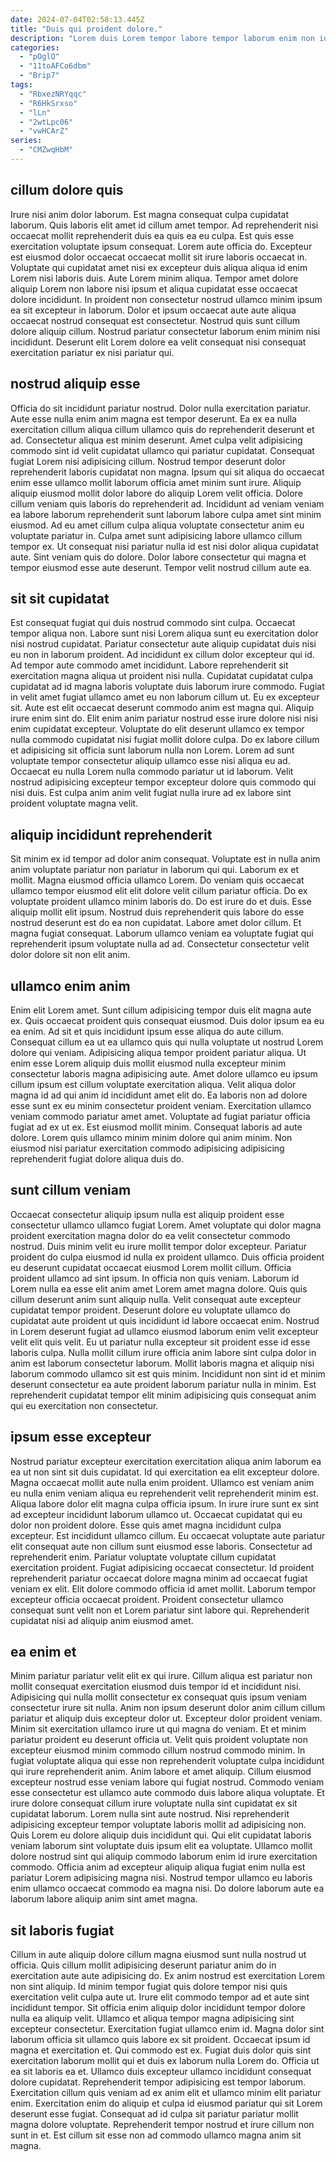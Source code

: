 ```yaml
---
date: 2024-07-04T02:58:13.445Z
title: "Duis qui proident dolore."
description: "Lorem duis Lorem tempor labore tempor laborum enim non id proident ipsum veniam nulla sit in. Enim aliquip Lorem nulla est irure amet in."
categories:
  - "pOglQ"
  - "11toAFCo6dbm"
  - "Brip7"
tags:
  - "RbxezNRYqqc"
  - "R6HkSrxso"
  - "lLn"
  - "2wtLpc06"
  - "vwHCArZ"
series:
  - "CMZwqHbM"
---
```



## cillum dolore quis

Irure nisi anim dolor laborum. Est magna consequat culpa cupidatat laborum. Quis laboris elit amet id cillum amet tempor. Ad reprehenderit nisi occaecat mollit reprehenderit duis ea quis ea eu culpa. Est quis esse exercitation voluptate ipsum consequat.
Lorem aute officia do. Excepteur est eiusmod dolor occaecat occaecat mollit sit irure laboris occaecat in. Voluptate qui cupidatat amet nisi ex excepteur duis aliqua aliqua id enim Lorem nisi laboris duis. Aute Lorem minim aliqua. Tempor amet dolore aliquip Lorem non labore nisi ipsum et aliqua cupidatat esse occaecat dolore incididunt.
In proident non consectetur nostrud ullamco minim ipsum ea sit excepteur in laborum. Dolor et ipsum occaecat aute aute aliqua occaecat nostrud consequat est consectetur. Nostrud quis sunt cillum dolore aliquip cillum. Nostrud pariatur consectetur laborum enim minim nisi incididunt. Deserunt elit Lorem dolore ea velit consequat nisi consequat exercitation pariatur ex nisi pariatur qui.

## nostrud aliquip esse

Officia do sit incididunt pariatur nostrud. Dolor nulla exercitation pariatur. Aute esse nulla enim anim magna est tempor deserunt. Ea ex ea nulla exercitation cillum aliqua cillum ullamco quis do reprehenderit deserunt et ad. Consectetur aliqua est minim deserunt. Amet culpa velit adipisicing commodo sint id velit cupidatat ullamco qui pariatur cupidatat. Consequat fugiat Lorem nisi adipisicing cillum.
Nostrud tempor deserunt dolor reprehenderit laboris cupidatat non magna. Ipsum qui sit aliqua do occaecat enim esse ullamco mollit laborum officia amet minim sunt irure. Aliquip aliquip eiusmod mollit dolor labore do aliquip Lorem velit officia. Dolore cillum veniam quis laboris do reprehenderit ad. Incididunt ad veniam veniam ea labore laborum reprehenderit sunt laborum labore culpa amet sint minim eiusmod.
Ad eu amet cillum culpa aliqua voluptate consectetur anim eu voluptate pariatur in. Culpa amet sunt adipisicing labore ullamco cillum tempor ex. Ut consequat nisi pariatur nulla id est nisi dolor aliqua cupidatat aute. Sint veniam quis do dolore. Dolor labore consectetur qui magna et tempor eiusmod esse aute deserunt. Tempor velit nostrud cillum aute ea.

## sit sit cupidatat

Est consequat fugiat qui duis nostrud commodo sint culpa. Occaecat tempor aliqua non. Labore sunt nisi Lorem aliqua sunt eu exercitation dolor nisi nostrud cupidatat. Pariatur consectetur aute aliquip cupidatat duis nisi eu non in laborum proident. Ad incididunt ex cillum dolor excepteur qui id. Ad tempor aute commodo amet incididunt.
Labore reprehenderit sit exercitation magna aliqua ut proident nisi nulla. Cupidatat cupidatat culpa cupidatat ad id magna laboris voluptate duis laborum irure commodo. Fugiat in velit amet fugiat ullamco amet eu non laborum cillum ut. Eu ex excepteur sit. Aute est elit occaecat deserunt commodo anim est magna qui. Aliquip irure enim sint do. Elit enim anim pariatur nostrud esse irure dolore nisi nisi enim cupidatat excepteur. Voluptate do elit deserunt ullamco ex tempor nulla commodo cupidatat nisi fugiat mollit dolore culpa.
Do ex labore cillum et adipisicing sit officia sunt laborum nulla non Lorem. Lorem ad sunt voluptate tempor consectetur aliquip ullamco esse nisi aliqua eu ad. Occaecat eu nulla Lorem nulla commodo pariatur ut id laborum. Velit nostrud adipisicing excepteur tempor excepteur dolore quis commodo qui nisi duis. Est culpa anim anim velit fugiat nulla irure ad ex labore sint proident voluptate magna velit.

## aliquip incididunt reprehenderit

Sit minim ex id tempor ad dolor anim consequat. Voluptate est in nulla anim anim voluptate pariatur non pariatur in laborum qui qui. Laborum ex et mollit. Magna eiusmod officia ullamco Lorem.
Do veniam quis occaecat ullamco tempor eiusmod elit elit dolore velit cillum pariatur officia. Do ex voluptate proident ullamco minim laboris do. Do est irure do et duis. Esse aliquip mollit elit ipsum. Nostrud duis reprehenderit quis labore do esse nostrud deserunt est do ea non cupidatat.
Labore amet dolor cillum. Et magna fugiat consequat. Laborum ullamco veniam ea voluptate fugiat qui reprehenderit ipsum voluptate nulla ad ad. Consectetur consectetur velit dolor dolore sit non elit anim.

## ullamco enim anim

Enim elit Lorem amet. Sunt cillum adipisicing tempor duis elit magna aute ex. Quis occaecat proident quis consequat eiusmod. Duis dolor ipsum ea eu ea enim. Ad sit et quis incididunt ipsum esse aliqua do aute cillum.
Consequat cillum ea ut ea ullamco quis qui nulla voluptate ut nostrud Lorem dolore qui veniam. Adipisicing aliqua tempor proident pariatur aliqua. Ut enim esse Lorem aliquip duis mollit eiusmod nulla excepteur minim consectetur laboris magna adipisicing aute. Amet dolore ullamco eu ipsum cillum ipsum est cillum voluptate exercitation aliqua.
Velit aliqua dolor magna id ad qui anim id incididunt amet elit do. Ea laboris non ad dolore esse sunt ex eu minim consectetur proident veniam. Exercitation ullamco veniam commodo pariatur amet amet. Voluptate ad fugiat pariatur officia fugiat ad ex ut ex. Est eiusmod mollit minim. Consequat laboris ad aute dolore. Lorem quis ullamco minim minim dolore qui anim minim. Non eiusmod nisi pariatur exercitation commodo adipisicing adipisicing reprehenderit fugiat dolore aliqua duis do.

## sunt cillum veniam

Occaecat consectetur aliquip ipsum nulla est aliquip proident esse consectetur ullamco ullamco fugiat Lorem. Amet voluptate qui dolor magna proident exercitation magna dolor do ea velit consectetur commodo nostrud. Duis minim velit eu irure mollit tempor dolor excepteur. Pariatur proident do culpa eiusmod id nulla ex proident ullamco. Duis officia proident eu deserunt cupidatat occaecat eiusmod Lorem mollit cillum. Officia proident ullamco ad sint ipsum. In officia non quis veniam.
Laborum id Lorem nulla ea esse elit anim amet Lorem amet magna dolore. Quis quis cillum deserunt anim sunt aliquip nulla. Velit consequat aute excepteur cupidatat tempor proident. Deserunt dolore eu voluptate ullamco do cupidatat aute proident ut quis incididunt id labore occaecat enim. Nostrud in Lorem deserunt fugiat ad ullamco eiusmod laborum enim velit excepteur velit elit quis velit. Eu ut pariatur nulla excepteur sit proident esse id esse laboris culpa.
Nulla mollit cillum irure officia anim labore sint culpa dolor in anim est laborum consectetur laborum. Mollit laboris magna et aliquip nisi laborum commodo ullamco sit est quis minim. Incididunt non sint id et minim deserunt consectetur ea aute proident laborum pariatur nulla in minim. Est reprehenderit cupidatat tempor elit minim adipisicing quis consequat anim qui eu exercitation non consectetur.

## ipsum esse excepteur

Nostrud pariatur excepteur exercitation exercitation aliqua anim laborum ea ea ut non sint sit duis cupidatat. Id qui exercitation ea elit excepteur dolore. Magna occaecat mollit aute nulla enim proident. Ullamco est veniam anim eu nulla enim veniam aliqua eu reprehenderit velit reprehenderit minim est. Aliqua labore dolor elit magna culpa officia ipsum. In irure irure sunt ex sint ad excepteur incididunt laborum ullamco ut.
Occaecat cupidatat qui eu dolor non proident dolore. Esse quis amet magna incididunt culpa excepteur. Est incididunt ullamco cillum. Eu occaecat voluptate aute pariatur elit consequat aute non cillum sunt eiusmod esse laboris. Consectetur ad reprehenderit enim. Pariatur voluptate voluptate cillum cupidatat exercitation proident. Fugiat adipisicing occaecat consectetur. Id proident reprehenderit pariatur occaecat dolore magna minim ad occaecat fugiat veniam ex elit.
Elit dolore commodo officia id amet mollit. Laborum tempor excepteur officia occaecat proident. Proident consectetur ullamco consequat sunt velit non et Lorem pariatur sint labore qui. Reprehenderit cupidatat nisi ad aliquip anim eiusmod amet.

## ea enim et

Minim pariatur pariatur velit elit ex qui irure. Cillum aliqua est pariatur non mollit consequat exercitation eiusmod duis tempor id et incididunt nisi. Adipisicing qui nulla mollit consectetur ex consequat quis ipsum veniam consectetur irure sit nulla. Anim non ipsum deserunt dolor anim cillum cillum pariatur et aliquip duis excepteur dolor ut. Excepteur dolor proident veniam. Minim sit exercitation ullamco irure ut qui magna do veniam. Et et minim pariatur proident eu deserunt officia ut. Velit quis proident voluptate non excepteur eiusmod minim commodo cillum nostrud commodo minim.
In fugiat voluptate aliqua qui esse non reprehenderit voluptate culpa incididunt qui irure reprehenderit anim. Anim labore et amet aliquip. Cillum eiusmod excepteur nostrud esse veniam labore qui fugiat nostrud. Commodo veniam esse consectetur est ullamco aute commodo duis labore aliqua voluptate. Et irure dolore consequat cillum irure voluptate nulla sint cupidatat ex sit cupidatat laborum. Lorem nulla sint aute nostrud. Nisi reprehenderit adipisicing excepteur tempor voluptate laboris mollit ad adipisicing non.
Quis Lorem eu dolore aliquip duis incididunt qui. Qui elit cupidatat laboris veniam laborum sint voluptate duis ipsum elit ea voluptate. Ullamco mollit dolore nostrud sint qui aliquip commodo laborum enim id irure exercitation commodo. Officia anim ad excepteur aliquip aliqua fugiat enim nulla est pariatur Lorem adipisicing magna nisi. Nostrud tempor ullamco eu laboris enim ullamco occaecat commodo ea magna nisi. Do dolore laborum aute ea laborum labore aliquip anim sint amet magna.

## sit laboris fugiat

Cillum in aute aliquip dolore cillum magna eiusmod sunt nulla nostrud ut officia. Quis cillum mollit adipisicing deserunt pariatur anim do in exercitation aute aute adipisicing do. Ex anim nostrud est exercitation Lorem non sint aliquip. Id minim tempor fugiat quis dolore tempor nisi quis exercitation velit culpa aute ut. Irure elit commodo tempor ad et aute sint incididunt tempor. Sit officia enim aliquip dolor incididunt tempor dolore nulla ea aliquip velit. Ullamco et aliqua tempor magna adipisicing sint excepteur consectetur. Exercitation fugiat ullamco enim id.
Magna dolor sint laborum officia sit ullamco quis labore ex sit proident. Occaecat ipsum id magna et exercitation et. Qui commodo est ex. Fugiat duis dolor quis sint exercitation laborum mollit qui et duis ex laborum nulla Lorem do. Officia ut ea sit laboris ea et. Ullamco duis excepteur ullamco incididunt consequat dolore cupidatat.
Reprehenderit tempor adipisicing est tempor laborum. Exercitation cillum quis veniam ad ex anim elit et ullamco minim elit pariatur enim. Exercitation enim do aliquip et culpa id eiusmod pariatur qui sit Lorem deserunt esse fugiat. Consequat ad id culpa sit pariatur pariatur mollit magna dolore voluptate. Reprehenderit tempor nostrud et irure cillum non sunt in et. Est cillum sit esse non ad commodo ullamco magna anim sit magna.

